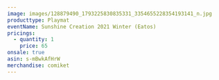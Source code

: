 ```yaml
---
image: images/128879490_1793225830835331_3354655228354193141_n.jpg
producttype: Playmat
eventName: Sunshine Creation 2021 Winter (Eatos)
pricings:
  - quantity: 1
    price: 65
onsale: true
asin: s-mBwkAfHrW
merchandise: comiket
---
```


